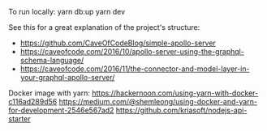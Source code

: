 To run locally:
yarn db:up
yarn dev

See this for a great explanation of the project's structure:
* https://github.com/CaveOfCodeBlog/simple-apollo-server
* https://caveofcode.com/2016/10/apollo-server-using-the-graphql-schema-language/
* https://caveofcode.com/2016/11/the-connector-and-model-layer-in-your-graphql-apollo-server/

Docker image with yarn:
https://hackernoon.com/using-yarn-with-docker-c116ad289d56
https://medium.com/@shemleong/using-docker-and-yarn-for-development-2546e567ad2
https://github.com/kriasoft/nodejs-api-starter